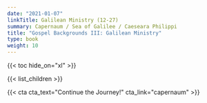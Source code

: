 ```yaml
---
date: "2021-01-07"
linkTitle: Galilean Ministry (12-27)
summary: Capernaum / Sea of Galilee / Caeseara Philippi
title: "Gospel Backgrounds III: Galilean Ministry"
type: book
weight: 10
---
```




{{< toc hide_on="xl" >}}



{{< list_children >}}



{{< cta cta_text="Continue the Journey!" cta_link="capernaum" >}}
